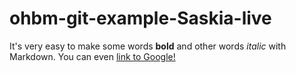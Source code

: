 # ohbm-git-example-Saskia-live

It's very easy to make some words **bold** and other words *italic* with Markdown. You can even [link to Google!](http://google.com)
